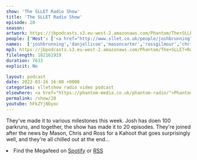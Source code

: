 ```yaml
---
show: 'The SLLET Radio Show'
title: 'The SLLET Radio Show'
episode: 20
season: 
artwork: https://jbpodcasts.s3.eu-west-2.amazonaws.com/Phantom/The+SLLET+Radio+Show/2021-09-27+-+SLLET+radio+square.png
people: ['Host': ['<a href="http://www.sllet.co.uk/people/joshbrunning">Josh Brunning</a>','<a href="http://www.sllet.co.uk/people/danjellicoe">Dan Jellicoe</a>'], 'Guests':['<a href="http://www.sllet.co.uk/people/masoncarter">Mason Carter</a>','<a href="http://www.sllet.co.uk/people/rossgilmour">Ross Glomour</a>','<a href="http://www.sllet.co.uk/people/chrisrice">Chris Rice</a>']]
names:  ['joshbrunning','danjellicoe','masoncarter','rossgilmour','chrisrice']
mp3: https://jbpodcasts.s3.eu-west-2.amazonaws.com/Phantom/The+SLLET+Radio+Show/2022-03-16+-+20.mp3
filelength: 182161919
duration: 7633
explicit: No

layout: podcast
date: 2022-03-16 16:00 +0000
categories: slletshow radio video podcast
elsewhere: <a href="https://phantom-media.co.uk/phantom-radio/">Phantom Media</a>
permalink: /show/20
youtube: hFkZYjNbyoc
---
```


They've made it to various milestones this week. Josh has doen 100 parkruns, and together, the show has made it to 20 episodes. They're joined after the news by Mason, Chris and Ross for a Kahoot that goes surprisingly well, and they're all chilled out at the end...

<li>Find the Megafeed on <a href="https://open.spotify.com/show/1WGc6YCF3UfAL7E62gHLAS?si=eff5901deb8d498e">Spotify</a> or <a href="https://anchor.fm/s/849e58ac/podcast/rss">RSS</a></li>
